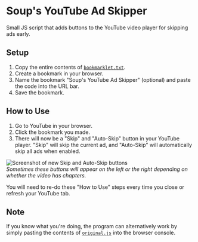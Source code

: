 # Soup's YouTube Ad Skipper
Small JS script that adds buttons to the YouTube video player for skipping ads early.

## Setup
1. Copy the entire contents of [`bookmarklet.txt`](https://github.com/the-can-of-soup/soup_yt_ad_skipper/blob/main/bookmarklet.txt).
2. Create a bookmark in your browser.
3. Name the bookmark "Soup's YouTube Ad Skipper" (optional) and paste the code into the URL bar.
4. Save the bookmark.

## How to Use
1. Go to YouTube in your browser.
2. Click the bookmark you made.
3. There will now be a "Skip" and "Auto-Skip" button in your YouTube player. "Skip" will skip the current ad, and "Auto-Skip" will automatically skip all ads when enabled.

![Screenshot of new Skip and Auto-Skip buttons](https://github.com/user-attachments/assets/be85484a-66e9-4612-b5a1-099aec14ea20)\
_Sometimes these buttons will appear on the left or the right depending on whether the video has chapters._

You will need to re-do these "How to Use" steps every time you close or refresh your YouTube tab.

## Note
If you know what you're doing, the program can alternatively work by simply pasting the contents of [`original.js`](https://github.com/the-can-of-soup/soup_yt_ad_skipper/blob/main/original.js) into the browser console.
